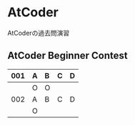 # AtCoder
AtCoderの過去問演習

## AtCoder Beginner Contest
|001|A|B|C|D|
|:---|:---|:---|:---|:---|
||O|O|||
|002|A|B|C|D|
||O||||

